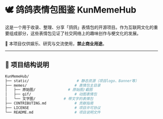 # 🕊️ 鸽鸽表情包图鉴 KunMemeHub

这是一个用于收录、整理、分享「鸽鸽」表情包的开源项目。作为互联网文化的重要组成部分，这些表情包见证了社交网络上的趣味创作与梗文化的发展。

📌 本项目仅供娱乐、研究与交流使用，**禁止商业用途**。

---

## 📂 项目结构说明

```bash
KunMemeHub/
├── static/                      # 静态资源（项目logo、Banner等）
├── memes/                      # 表情包主目录
│   ├── 原始图/               # 原始图/截图
│   ├── gif/                    # 动图表情包
│   └── 文字图/             # 带文字的表情包
├── CONTRIBUTING.md             # 贡献指南
├── LICENSE                     # 项目许可协议
└── README.md                   # 项目说明文件
